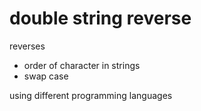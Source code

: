# double string reverse

reverses
- order of character in strings
- swap case

using different programming languages

